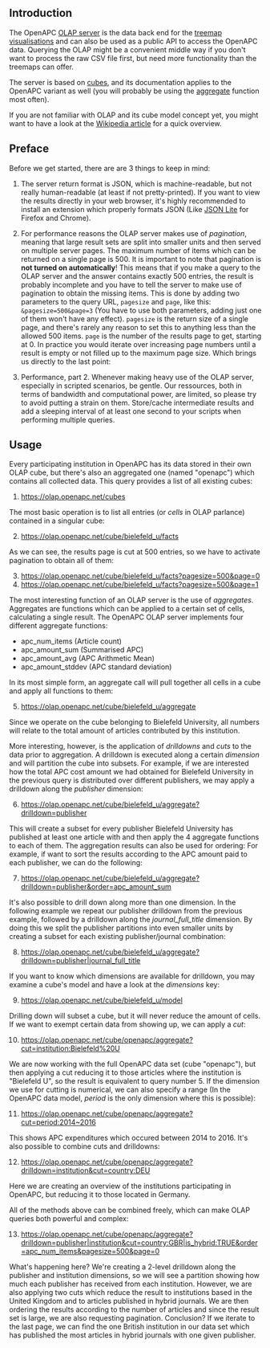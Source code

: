 ## Introduction

The OpenAPC [OLAP server](https://olap.openapc.net) is the data back end for the [treemap visualisations](https://treemaps.openapc.net) and can also be used as a public API to access the OpenAPC data. Querying the OLAP might be a convenient middle way if you don't want to process the raw CSV file first, but need more functionality than the treemaps can offer.

The server is based on [cubes](https://pythonhosted.org/cubes/), and its documentation applies to the OpenAPC variant as well (you will probably be using the [aggregate](https://pythonhosted.org/cubes/server.html#aggregate) function most often).

If you are not familiar with OLAP and its cube model concept yet, you might want to have a look at the [Wikipedia article](https://en.wikipedia.org/w/index.php?title=OLAP_cube&oldid=900627823) for a quick overview.

## Preface

Before we get started, there are are 3 things to keep in mind:

1) The server return format is JSON, which is machine-readable, but not really human-readable (at least if not pretty-printed). If you want to view the results directly in your web browser, it's highly recommended to install an extension which properly formats JSON (Like [JSON Lite](https://github.com/lauriro/json-lite) for Firefox and Chrome).

2) For performance reasons the OLAP server makes use of _pagination_, meaning that large result sets are split into smaller units and then served on multiple server pages. The maximum number of items which can be returned on a single page is 500. It is important to note that pagination is __not turned on automatically__! This means that if you make a query to the OLAP server and the answer contains exactly 500 entries, the result is probably incomplete and you have to tell the server to make use of pagination to obtain the missing items. This is done by adding two parameters to the query URL, `pagesize` and `page`, like this: `&pagesize=500&page=3` (You have to use both parameters, adding just one of them won't have any effect). `pagesize` is the return size of a single page, and there's rarely any reason to set this to anything less than the allowed 500 items. `page` is the number of the results page to get, starting at 0. In practice you would iterate over increasing page numbers until a result is empty or not filled up to the maximum page size. Which brings us directly to the last point:

3) Performance, part 2. Whenever making heavy use of the OLAP server, especially in scripted scenarios, be gentle. Our ressources, both in terms of bandwidth and computational power, are limited, so please try to avoid putting a strain on them. Store/cache intermediate results and add a sleeping interval of at least one second to your scripts when performing multiple queries.

## Usage

Every participating institution in OpenAPC has its data stored in their own OLAP cube, but there's also an aggregated one (named "openapc") which contains all collected data. This query provides a list of all existing cubes:

1. <https://olap.openapc.net/cubes>

The most basic operation is to list all entries (or _cells_ in OLAP parlance) contained in a singular cube:

2. <https://olap.openapc.net/cube/bielefeld_u/facts>

As we can see, the results page is cut at 500 entries, so we have to activate pagination to obtain all of them:

3. <https://olap.openapc.net/cube/bielefeld_u/facts?pagesize=500&page=0>
4. <https://olap.openapc.net/cube/bielefeld_u/facts?pagesize=500&page=1>

The most interesting function of an OLAP server is the use of _aggregates_. Aggregates are functions which can be applied to a certain set of cells, calculating a single result. The OpenAPC OLAP server implements four  different aggregate functions:

- apc_num_items (Article count)
- apc_amount_sum (Summarised APC)
- apc_amount_avg (APC Arithmetic Mean)
- apc_amount_stddev (APC standard deviation)

In its most simple form, an aggregate call will pull together all cells in a cube and apply all functions to them:

5. <https://olap.openapc.net/cube/bielefeld_u/aggregate>

Since we operate on the cube belonging to Bielefeld University, all numbers will relate to the total amount of articles contributed by this institution.

More interesting, however, is the application of _drilldowns_ and _cuts_ to the data prior to aggregation. A drilldown is executed along a certain _dimension_ and will partition the cube into subsets. For example, if we are interested how the total APC cost amount we had obtained for Bielefeld University in the previous query is distributed over different publishers, we may apply a drilldown along the _publisher_ dimension:

6. <https://olap.openapc.net/cube/bielefeld_u/aggregate?drilldown=publisher>

This will create a subset for every publisher Bielefeld University has published at least one article with and then apply the 4 aggregate functions to each of them. The aggregation results can also be used for ordering: For example, if want to sort the results according to the APC amount paid to each publisher, we can do the following:

7. <https://olap.openapc.net/cube/bielefeld_u/aggregate?drilldown=publisher&order=apc_amount_sum>

It's also possible to drill down along more than one dimension. In the following example we repeat our publisher drilldown from the previous example, followed by a drilldown along the _journal_full_title_ dimension. By doing this we split the publisher partitions into even smaller units by creating a subset for each existing publisher/journal combination:

8. <https://olap.openapc.net/cube/bielefeld_u/aggregate?drilldown=publisher|journal_full_title>

If you want to know which dimensions are available for drilldown, you may examine a cube's model and have a look at the _dimensions_ key:

9. <https://olap.openapc.net/cube/bielefeld_u/model>

Drilling down will subset a cube, but it will never reduce the amount of cells. If we want to exempt certain data from showing up, we can apply a _cut_:

10. <https://olap.openapc.net/cube/openapc/aggregate?cut=institution:Bielefeld%20U>

We are now working with the full OpenAPC data set (cube "openapc"), but then applying a cut reducing it to those articles where the institution is "Bielefeld U", so the result is equivalent to query number 5. If the dimension we use for cutting is numerical, we can also specify a range (In the OpenAPC data model, _period_ is the only dimension where this is possible):

11. <https://olap.openapc.net/cube/openapc/aggregate?cut=period:2014~2016>

This shows APC expenditures which occured between 2014 to 2016. It's also possible to combine cuts and drilldowns:

12. <https://olap.openapc.net/cube/openapc/aggregate?drilldown=institution&cut=country:DEU>

Here we are creating an overview of the institutions participating in OpenAPC, but reducing it to those located in Germany.

All of the methods above can be combined freely, which can make OLAP queries both powerful and complex:

13. <https://olap.openapc.net/cube/openapc/aggregate?drilldown=publisher|institution&cut=country:GBR|is_hybrid:TRUE&order=apc_num_items&pagesize=500&page=0>

What's happening here? We're creating a 2-level drilldown along the publisher and institution dimensions, so we will see a partition showing how much each publisher has received from each institution. However, we are also applying two cuts which reduce the result to institutions based in the United Kingdom and to articles published in hybrid journals. We are then ordering the results according to the number of articles and since the result set is large, we are also requesting pagination. Conclusion? If we iterate to the last page, we can find the one British institution in our data set which has published the most articles in hybrid journals with one given publisher.

